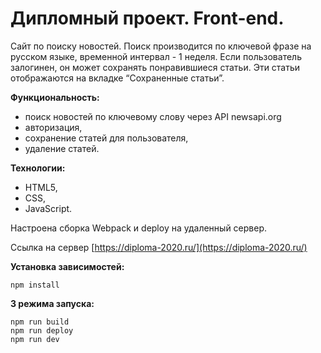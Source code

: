 # Дипломный проект. Front-end.

Сайт по поиску новостей. Поиск производится по ключевой фразе на русском языке, временной интервал - 1 неделя. Если пользователь залогинен, он может сохранять понравившиеся статьи. Эти статьи отображаются на вкладке “Сохраненные статьи”.

**Функциональность:**

- поиск новостей по ключевому слову через API newsapi.org
- авторизация,
- сохранение статей для пользователя,
- удаление статей.

**Технологии:**

- HTML5,
- CSS,
- JavaScript.

Настроена сборка Webpack и deploy на удаленный сервер.

Ссылка на сервер [https://diploma-2020.ru/](https://diploma-2020.ru/)

**Установка зависимостей:**

`npm install`

**3 режима запуска:**

```
npm run build
npm run deploy
npm run dev
```
